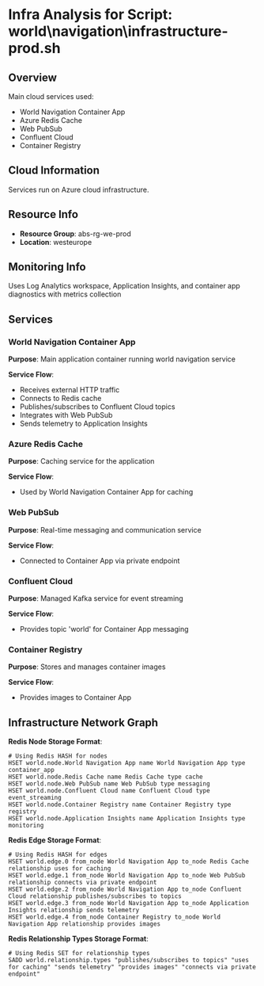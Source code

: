 # Infra Analysis for Script: world\navigation\infrastructure-prod.sh

## Overview

Main cloud services used:

- World Navigation Container App
- Azure Redis Cache
- Web PubSub
- Confluent Cloud
- Container Registry

## Cloud Information

Services run on Azure cloud infrastructure.

## Resource Info

- **Resource Group**: abs-rg-we-prod
- **Location**: westeurope

## Monitoring Info

Uses Log Analytics workspace, Application Insights, and container app diagnostics with metrics collection

## Services

### World Navigation Container App
**Purpose**: Main application container running world navigation service

**Service Flow**:
- Receives external HTTP traffic
- Connects to Redis cache
- Publishes/subscribes to Confluent Cloud topics
- Integrates with Web PubSub
- Sends telemetry to Application Insights

### Azure Redis Cache
**Purpose**: Caching service for the application

**Service Flow**:
- Used by World Navigation Container App for caching

### Web PubSub
**Purpose**: Real-time messaging and communication service

**Service Flow**:
- Connected to Container App via private endpoint

### Confluent Cloud
**Purpose**: Managed Kafka service for event streaming

**Service Flow**:
- Provides topic 'world' for Container App messaging

### Container Registry
**Purpose**: Stores and manages container images

**Service Flow**:
- Provides images to Container App

## Infrastructure Network Graph

**Redis Node Storage Format**:
```
# Using Redis HASH for nodes
HSET world.node.World Navigation App name World Navigation App type container_app
HSET world.node.Redis Cache name Redis Cache type cache
HSET world.node.Web PubSub name Web PubSub type messaging
HSET world.node.Confluent Cloud name Confluent Cloud type event_streaming
HSET world.node.Container Registry name Container Registry type registry
HSET world.node.Application Insights name Application Insights type monitoring
```

**Redis Edge Storage Format**:
```
# Using Redis HASH for edges
HSET world.edge.0 from_node World Navigation App to_node Redis Cache relationship uses for caching
HSET world.edge.1 from_node World Navigation App to_node Web PubSub relationship connects via private endpoint
HSET world.edge.2 from_node World Navigation App to_node Confluent Cloud relationship publishes/subscribes to topics
HSET world.edge.3 from_node World Navigation App to_node Application Insights relationship sends telemetry
HSET world.edge.4 from_node Container Registry to_node World Navigation App relationship provides images
```

**Redis Relationship Types Storage Format**:
```
# Using Redis SET for relationship types
SADD world.relationship.types "publishes/subscribes to topics" "uses for caching" "sends telemetry" "provides images" "connects via private endpoint"
```
